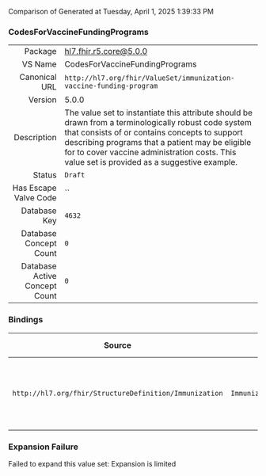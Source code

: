 Comparison of 
Generated at Tuesday, April 1, 2025 1:39:33 PM

### CodesForVaccineFundingPrograms

|      |     |
| ---: | --- |
| Package | hl7.fhir.r5.core@5.0.0 |
| VS Name | CodesForVaccineFundingPrograms |
| Canonical URL | `http://hl7.org/fhir/ValueSet/immunization-vaccine-funding-program` |
| Version | 5.0.0 |
| Description | The value set to instantiate this attribute should be drawn from a terminologically robust code system that consists of or contains concepts to support describing programs that a patient may be eligible for to cover vaccine administration costs. This value set is provided as a suggestive example. |
| Status | `Draft` |
| Has Escape Valve Code | `` |
| Database Key | `4632` |
| Database Concept Count | `0` |
| Database Active Concept Count | `0` |
### Bindings

| Source | Element | Binding | Strength | Element Short |
| ------ | ------- | ------- | -------- | ------------- |
| `http://hl7.org/fhir/StructureDefinition/Immunization` | `Immunization.programEligibility.program` | `http://hl7.org/fhir/ValueSet/immunization-vaccine-funding-program` | `Example` | The program that eligibility is declared for |

### Expansion Failure

Failed to expand this value set: Expansion is limited
